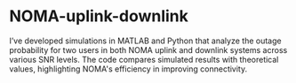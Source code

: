 # NOMA-uplink-downlink
I’ve developed simulations in MATLAB and Python that analyze the  outage probability for two users in both NOMA uplink and downlink systems across various SNR levels. The code compares simulated results with theoretical values, highlighting NOMA's efficiency in improving connectivity. 
